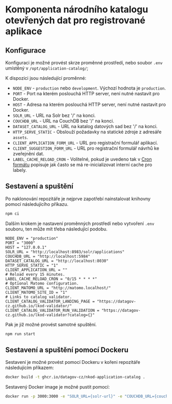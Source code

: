 # Komponenta národního katalogu otevřených dat pro registrované aplikace

## Konfigurace
Konfiguraci je možné provést skrze proměnné prostředí, nebo soubor `.env` umístěný v `/opt/application-catalog/`;

K dispozici jsou následující proměnné:
- `NODE_ENV` - `production` nebo `development`. Výchozí hodnota je `production`.
- `PORT` - Port na kterém poslouchá HTTP server, není nutné nastavit pro Docker.
- `HOST` - Adresa na kterém poslouchá HTTP server, není nutné nastavit pro Docker.
- `SOLR_URL` - URL na Solr bez '/' na konci.
- `COUCHDB_URL` - URL na CouchDB bez '/' na konci.
- `DATASET_CATALOG_URL` - URL na katalog datových sad bez '/' na konci.
- `HTTP_SERVE_STATIC` - Obslouží požadavky na statické zdroje z adresáře `assets`.
- `CLIENT_APPLICATION_FORM_URL` - URL pro registrační formulář aplikací.
- `CLIENT_SUGGESTION_FORM_URL` - URL pro registrační formulář návrhů ke zveřejnění dat.
- `LABEL_CACHE_RELOAD_CRON` - Volitelné, pokud je uvedeno tak v [Cron formátu](https://crontab.guru/) popisuje jak často se má re-inicializovat interní cache pro labely.

## Sestavení a spuštění
Po naklonování repozitáře je nejprve zapotřebí nainstalovat knihovny pomocí následujícího příkazu.
```bash
npm ci
```

Dalším krokem je nastavení proměnných prostředí nebo vytvoření `.env` souboru, ten může mít třeba následující podobu.
```
NODE_ENV = "production"
PORT = "3000"
HOST = "127.0.0.1"
SOLR_URL = "http://localhost:8983/solr/applications"
COUCHDB_URL = "http://localhost:5984"
DATASET_CATALOG_URL = "http://localhost:8030"
HTTP_SERVE_STATIC = "1"
CLIENT_APPLICATION_URL = ""
# Reload every 15 minutes.
LABEL_CACHE_RELOAD_CRON = "0/15 * * * *"
# Optional Matomo configuration.
CLIENT_MATOMO_URL = "http://matomo.localhost/"
CLIENT_MATOMO_SITE_ID = "1"
# Links to catalog validator.
CLIENT_CATALOG_VALIDATOR_LANDING_PAGE = "https://datagov-cz.github.io/lkod-validator/"
CLIENT_CATALOG_VALIDATOR_RUN_VALIDATION = "https://datagov-cz.github.io/lkod-validator?catalog={}"
```

Pak je již možné provést samotné spuštění.
```bash
npm run start
```

## Sestavení a spuštění pomocí Dockeru
Sestavení je možné provést pomocí Dockeru v kořeni repozitáře následujícím příkazem:
```bash
docker build -t ghcr.io/datagov-cz/nkod-application-catalog .
```

Sestavený Docker image je možné pustit pomocí:
```bash
docker run -p 3000:3000 -e "SOLR_URL={solr-url}" -e "COUCHDB_URL={couchdb-url}" -e "HTTP_SERVE_STATIC=1" -e "DATASET_CATALOG_URL={catalog-url}" ghcr.io/datagov-cz/nkod-application-catalog
```
